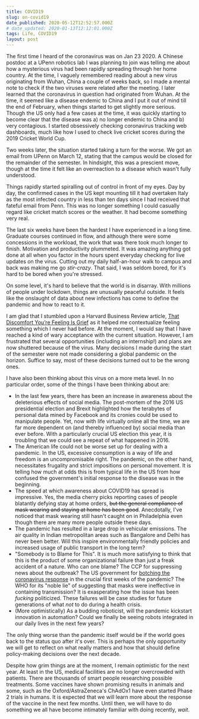 ```yaml
---
title: COVID19
slug: on-covid19
date_published: 2020-05-12T12:52:57.000Z
# date_updated: 2020-01-13T12:12:01.000Z
tags: Life, COVID19
layout: post
---
```


The first time I heard of the coronavirus was on Jan 23 2020. A Chinese postdoc at a UPenn robotics lab I was planning to join was telling me about how a mysterious virus had been rapidly spreading through her home country. At the time, I vaguely remembered reading about a new virus originating from Wuhan, China a couple of weeks back, so I made a mental note to check if the two viruses were related after the meeting. I later learned that the coronavirus in question had originated from Wuhan. At the time, it seemed like a disease endemic to China and I put it out of mind till the end of February, when things started to get slightly more serious. Though the US only had a few cases at the time, it was quickly starting to become clear that the disease was a) no longer endemic to China and b) very contagious. I started obsessively checking coronavirus tracking web dashboards, much like how I used to check live cricket scores during the 2019 Cricket World Cup.


Two weeks later, the situation started taking a turn for the worse. We got an email from UPenn on March 12, stating that the campus would be closed for the remainder of the semester. In hindsight, this was a prescient move, though at the time it felt like an overreaction to a disease which wasn\'t fully understood.


Things rapidly started spiralling out of control in front of my eyes. Day by day, the confirmed cases in the US kept mounting till it had overtaken Italy as the most infected country in less than ten days since I had received that fateful email from Penn. This was no longer something I could casually regard like cricket match scores or the weather. It had become something very real.


The last six weeks have been the hardest I have experienced in a long time. Graduate courses continued in flow, and although there were some concessions in the workload, the work that was there took much longer to finish. Motivation and productivity plummeted. It was amazing anything got done at all when you factor in the hours spent everyday checking for live updates on the virus. Cutting out my daily half-an-hour walk to campus and back was making me go *stir-crazy*. That said, I was seldom bored, for it\'s hard to be bored when you\'re stressed.


On some level, it\'s hard to believe that the world is in disarray. With millions of people under lockdown, things are unusually peaceful outside. It feels like the onslaught of data about new infections has come to define the pandemic and how to react to it.


I am glad that I stumbled upon a Harvard Business Review article, [That Discomfort You’re Feeling Is Grief](https://hbr.org/2020/03/that-discomfort-youre-feeling-is-grief) as it helped me contextualize feeling something which I never had before. At the moment, I would say that I have reached a kind of wary acceptance with the current situation. However, I am frustrated that several opportunities (including an internship!) and plans are now shuttered because of the virus. Many decisions I made during the start of the semester were not made considering a global pandemic on the horizon. Suffice to say, most of these decisions turned out to be the wrong ones.


I have also been thinking about this virus on a more meta level. In no particular order, some of the things I have been thinking about are:

* In the last few years, there has been an increase in awareness about the deleterious effects of social media. The post-mortem of the 2016 US presidential election and Brexit highlighted how the terabytes of personal data mined by Facebook and its cronies could be used to manipulate people. Yet, now with life virtually online all the time, we are far more dependent on (and thereby influenced by) social media than ever before. With a particularly crucial US election this year, it is troubling that we could see a repeat of what happened in 2016.
* The American life could not be worse set up for dealing with a pandemic. In the US, excessive consumption is a way of life and freedom is an uncompromisable right. The pandemic, on the other hand, necessitates frugality and strict impositions on personal movement. It is telling how much at odds this is from typical life in the US from how confused the government\'s initial response to the disease was in the beginning.
* The speed at which awareness about COVID19 has spread is impressive. Yes, the media cherry picks reporting cases of people blatantly defying stay at home orders, <s>but the general compliance of mask wearing and staying at home has been good</s>. Anecdotally, I\'ve noticed that mask wearing still hasn\'t caught on in Philadelphia even though there are many more people outside these days.
* The pandemic has resulted in a large drop in vehicular emissions. The air quality in Indian metropolitan areas such as Bangalore and Delhi has never been better. Will this inspire environmentally friendly policies and increased usage of public transport in the long term?
* \"Somebody is to Blame for This\". It is much more satisfying to think that this is the product of some organizational failure than just a freak accident of a nature. Who can one blame? The CCP for suppressing news about the outbreak? The US government for [botching the coronavirus response](https://www.youtube.com/watch?v=7rl4c-jr7g0) in the crucial first weeks of the pandemic? The WHO for its \"noble lie\" of suggesting that masks were ineffective in containing transmission? It is exasperating how the issue has been *fucking* politicized. These failures will be case studies for future generations of what *not* to do during a health crisis.
* (More optimistically) As a budding roboticist, will the pandemic kickstart innovation in automation? Could we finally be seeing robots integrated in our daily lives in the next few years?

The only thing worse than the pandemic itself would be if the world goes back to the status quo after it\'s over. This is perhaps the only opportunity we will get to reflect on what really matters and how that should define policy-making decisions over the next decade.

Despite how grim things are at the moment, I remain optimistic for the next year. At least in the US, medical facilities are no longer overcrowded with patients. There are thousands of smart people researching possible treatments. Some vaccines have shown promising results in animals and some, such as the Oxford/AstraZeneca\'s ChAdOx1 have even started Phase 2 trials in humans. It is expected that we will learn more about the response of the vaccine in the next few months. Until then, we will have to do something we all have become intimately familiar with doing recently, *wait*.